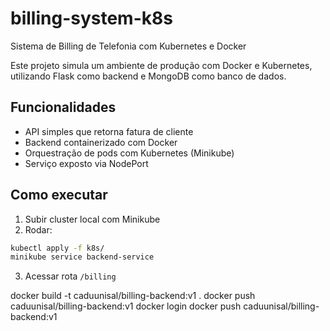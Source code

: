 # billing-system-k8s
Sistema de Billing de Telefonia com Kubernetes e Docker

Este projeto simula um ambiente de produção com Docker e Kubernetes, utilizando Flask como backend e MongoDB como banco de dados.


## Funcionalidades
- API simples que retorna fatura de cliente
- Backend containerizado com Docker
- Orquestração de pods com Kubernetes (Minikube)
- Serviço exposto via NodePort

## Como executar
1. Subir cluster local com Minikube
2. Rodar:
```bash
kubectl apply -f k8s/
minikube service backend-service
```

3. Acessar rota `/billing`



docker build -t caduunisal/billing-backend:v1 .
docker push caduunisal/billing-backend:v1
docker login
docker push caduunisal/billing-backend:v1
